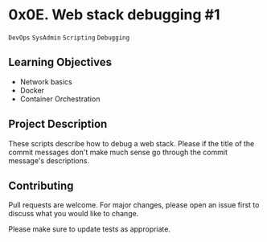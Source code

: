 # 0x0E. Web stack debugging #1
``DevOps`` ``SysAdmin`` ``Scripting`` ``Debugging``

## Learning Objectives

- Network basics
- Docker
- Container Orchestration

## Project Description

These scripts describe how to debug a web stack.
Please if the title of the commit messages don't make much sense go through the commit message's descriptions.

## Contributing
Pull requests are welcome. For major changes, please open an issue first to discuss what you would like to change.

Please make sure to update tests as appropriate.
